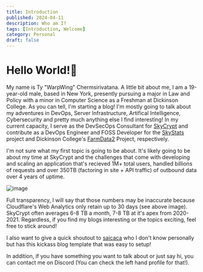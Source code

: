 ```yaml
---
title: Introduction
published: 2024-04-11
description: Who am I?
tags: [Introduction, Welcome]
category: Personal
draft: false
---
```


# Hello World!👋

My name is Ty "WarpWing" Chermsirivatana. A little bit about me, I am a 19-year-old male, based in New York, presently pursuing a major in Law and Policy with a minor in Computer Science as a Freshman at Dickinson College. 
As you can tell, I'm starting a blog! I'm mostly going to talk about my adventures in DevOps, Server Infrastructure, Artifical Intelligence, Cybersecurity and pretty much anything else I find interesting!
In my current capacity, I serve as the DevSecOps Consultant for [SkyCrypt](https://github.com/SkyCryptWebsite/SkyCrypt) and contribute as a DevOps Engineer and FOSS Developer for the [SkyStats](https://github.com/skystatsdev) project and Dickinson College's [FarmData2](https://github.com/FarmData2/FarmData2) Project, respectively.

I'm not sure what my first topic is going to be about. It's likely going to be about my time at SkyCrypt and the challenges that come with developing and scaling an application that's recieved 1M+ total users, handled billions of requests and over 350TB (factoring in site + API traffic) of outbound data over 4 years of uptime. 

![image](https://github.com/WarpWing/blog/assets/28925758/64711169-8215-40d4-9135-3b67a5581e3c)

Full transparency, I will say that those numbers may be inaccurate because Cloudflare's Web Analytics only retain up to 30 days (see above image). SkyCrypt often averages 6-8 TB a month, 7-8 TB at it's apex from 2020-2021. Regardless, if you find my blogs interesting or the topics exciting, feel free to stick around! 

I also want to give a quick shoutout to [saicaca](https://github.com/saicaca/fuwari) who I don't know personally but has this kickass blog template that was easy to setup!

In addition, if you have something you want to talk about or just say hi, you can contact me on Discord (You can check the left hand profile for that!).
